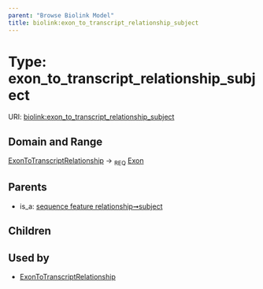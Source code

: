 ```yaml
---
parent: "Browse Biolink Model"
title: biolink:exon_to_transcript_relationship_subject
---
```


# Type: exon_to_transcript_relationship_subject




URI: [biolink:exon_to_transcript_relationship_subject](https://w3id.org/biolink/vocab/exon_to_transcript_relationship_subject)



## Domain and Range

[ExonToTranscriptRelationship](ExonToTranscriptRelationship.md) ->  <sub>REQ</sub> [Exon](Exon.md)

## Parents

 *  is_a: [sequence feature relationship➞subject](sequence_feature_relationship_subject.md)

## Children


## Used by

 * [ExonToTranscriptRelationship](ExonToTranscriptRelationship.md)
